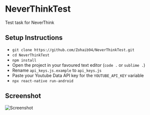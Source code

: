# NeverThinkTest
Test task for NeverThink

## Setup Instructions
- `git clone https://github.com/Zohaib94/NeverThinkTest.git`
- `cd NeverThinkTest`
- `npm install`
- Open the project in your favoured text editor (`code .` or `sublime .`)
- Rename `api_keys.js.example` to `api_keys.js`
- Paste your Youtube Data API key for the `YOUTUBE_API_KEY` variable
- `npx react-native run-android`

## Screenshot
![Screenshot](https://i.ibb.co/nLm6qNq/Screenshot-1574939277.png)

